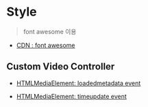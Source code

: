 # Style

> font awesome 이용

- [CDN : font awesome](https://cdnjs.com/libraries/font-awesome)

## Custom Video Controller

- [HTMLMediaElement: loadedmetadata event](https://developer.mozilla.org/en-US/docs/Web/API/HTMLMediaElement/loadedmetadata_event)

- [HTMLMediaElement: timeupdate event](https://developer.mozilla.org/en-US/docs/Web/API/HTMLMediaElement/timeupdate_event)
